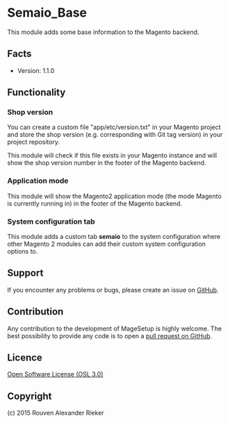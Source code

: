 Semaio_Base
===========

This module adds some base information to the Magento backend.

Facts
-----

* Version: 1.1.0

Functionality
-------------

### Shop version

You can create a custom file "app/etc/version.txt" in your Magento project and store the shop version (e.g. corresponding with Git tag version) in your project repository.

This module will check if this file exists in your Magento instance and will show the shop version number in the footer of the Magento backend.

### Application mode

This module will show the Magento2 application mode (the mode Magento is currently running in) in the footer of the Magento backend.

### System configuration tab

This module adds a custom tab **semaio** to the system configuration where other Magento 2 modules can add their custom system configuration options to.

Support
-------
If you encounter any problems or bugs, please create an issue on [GitHub](https://github.com/semaio/Magento2-Base/issues).

Contribution
------------
Any contribution to the development of MageSetup is highly welcome. The best possibility to provide any code is to open a [pull request on GitHub](https://help.github.com/articles/using-pull-requests).

Licence
-------
[Open Software License (OSL 3.0)](http://opensource.org/licenses/osl-3.0.php)

Copyright
---------
(c) 2015 Rouven Alexander Rieker
